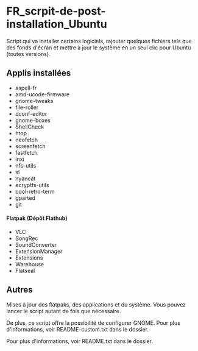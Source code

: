 # FR_scrpit-de-post-installation_Ubuntu
Script qui va installer certains logiciels, rajouter quelques fichiers tels que des fonds d'écran et mettre à jour le système en un seul clic pour Ubuntu (toutes versions).

## Applis installées

- aspell-fr 
- amd-ucode-firmware 
- gnome-tweaks 
- file-roller 
- dconf-editor 
- gnome-boxes 
- ShellCheck 
- htop 
- neofetch 
- screenfetch 
- fastfetch 
- inxi 
- nfs-utils 
- sl 
- nyancat 
- ecryptfs-utils 
- cool-retro-term 
- gparted 
- git

#### Flatpak (Dépôt Flathub)

- VLC 
- SongRec 
- SoundConverter 
- ExtensionManager 
- Extensions 
- Warehouse
- Flatseal

## Autres

Mises à jour des flatpaks, des applications et du système. Vous pouvez lancer le script autant de fois que nécessaire.

De plus, ce script offre la possibilité de configurer GNOME. Pour plus d'informations, voir README-custom.txt dans le dossier.

Pour plus d'informations, voir README.txt dans le dossier.
